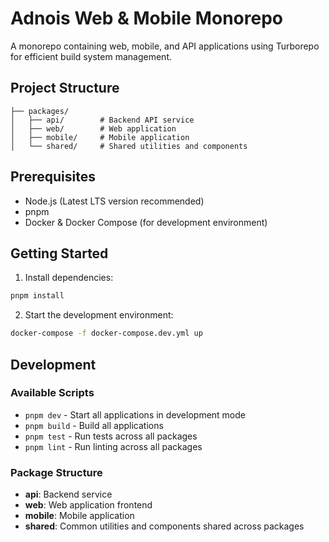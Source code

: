 # Adnois Web & Mobile Monorepo

A monorepo containing web, mobile, and API applications using Turborepo for efficient build system management.

## Project Structure

```
├── packages/
│   ├── api/        # Backend API service
│   ├── web/        # Web application
│   ├── mobile/     # Mobile application
│   └── shared/     # Shared utilities and components
```

## Prerequisites

- Node.js (Latest LTS version recommended)
- pnpm
- Docker & Docker Compose (for development environment)

## Getting Started

1. Install dependencies:
```bash
pnpm install
```

2. Start the development environment:
```bash
docker-compose -f docker-compose.dev.yml up
```

## Development

### Available Scripts

- `pnpm dev` - Start all applications in development mode
- `pnpm build` - Build all applications
- `pnpm test` - Run tests across all packages
- `pnpm lint` - Run linting across all packages

### Package Structure

- **api**: Backend service
- **web**: Web application frontend
- **mobile**: Mobile application
- **shared**: Common utilities and components shared across packages
